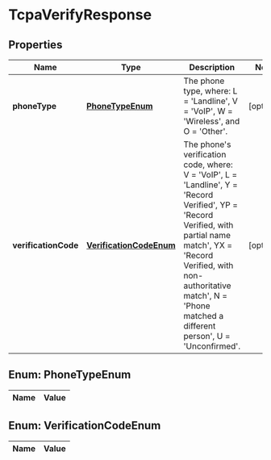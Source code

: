 

# TcpaVerifyResponse

## Properties

Name | Type | Description | Notes
------------ | ------------- | ------------- | -------------
**phoneType** | [**PhoneTypeEnum**](#PhoneTypeEnum) | The phone type, where: L &#x3D; &#39;Landline&#39;, V &#x3D; &#39;VoIP&#39;, W &#x3D; &#39;Wireless&#39;, and O &#x3D; &#39;Other&#39;. |  [optional]
**verificationCode** | [**VerificationCodeEnum**](#VerificationCodeEnum) | The phone&#39;s verification code, where: V &#x3D; &#39;VoIP&#39;, L &#x3D; &#39;Landline&#39;, Y &#x3D; &#39;Record Verified&#39;, YP &#x3D; &#39;Record Verified, with partial name match&#39;, YX &#x3D; &#39;Record Verified, with non-authoritative match&#39;, N &#x3D; &#39;Phone matched a different person&#39;, U &#x3D; &#39;Unconfirmed&#39;. |  [optional]


## Enum: PhoneTypeEnum

Name | Value
---- | -----


## Enum: VerificationCodeEnum

Name | Value
---- | -----




